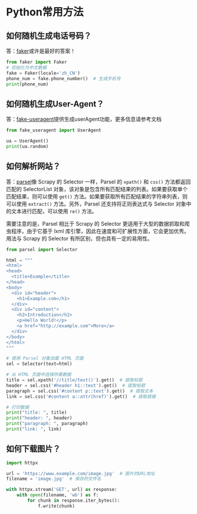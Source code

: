 # Python常用方法



## 如何随机生成电话号码？

答：[faker](https://faker.readthedocs.io/en/master/)或许是最好的答案！

```python
from faker import Faker
# 初始化为中文数据
fake = Faker(locale='zh_CN')
phone_num = fake.phone_number()  # 生成手机号
print(phone_num)
```



## 如何随机生成User-Agent？

答：[fake-useragent](https://pypi.org/project/fake-useragent/)提供生成userAgent功能，更多信息请参考文档

```python
from fake_useragent import UserAgent

ua = UserAgent()
print(ua.random)
```



## 如何解析网站？

答：[parsel](https://parsel.readthedocs.io/en/latest/usage.html)像 Scrapy 的 Selector 一样，Parsel 的 `xpath()` 和 `css()` 方法都返回匹配的 SelectorList 对象，该对象是包含所有匹配结果的列表。如果要获取单个匹配结果，则可以使用 `get()` 方法。如果要获取所有匹配结果的字符串列表，则可以使用 `extract()` 方法。另外，Parsel 还支持将正则表达式与 Selector 对象中的文本进行匹配，可以使用 `re()` 方法。

需要注意的是，Parsel 相比于 Scrapy 的 Selector 更适用于大型的数据抓取和爬虫程序，由于它基于 lxml 库引擎，因此在速度和可扩展性方面，它会更加优秀。用法与 Scrapy 的 Selector 有所区别，但也具有一定的易用性。

```python
from parsel import Selector

html = """
<html>
<head>
  <title>Example</title>
</head>
<body>
  <div id="header">
    <h1>Example.com</h1>
  </div>
  <div id="content">
    <h2>Introduction</h2>
    <p>Hello World!</p>
    <a href="http://example.com">More</a>
  </div>
</body>
</html>
"""

# 使用 Parsel 对象加载 HTML 页面
sel = Selector(text=html)

# 从 HTML 页面中选择所需数据
title = sel.xpath('//title/text()').get()  # 提取标题
header = sel.css('#header h1::text').get()  # 提取标题
paragraph = sel.css('#content p::text').get()  # 提取文本
link = sel.css('#content a::attr(href)').get()  # 提取链接

# 打印数据
print("title: ", title)
print("header: ", header)
print("paragraph: ", paragraph)
print("link: ", link)
```



## 如何下载图片？

```python
import httpx

url = 'https://www.example.com/image.jpg'  # 图片的URL地址
filename = 'image.jpg'  # 保存的文件名

with httpx.stream('GET', url) as response:
    with open(filename, 'wb') as f:
        for chunk in response.iter_bytes():
            f.write(chunk)
```

